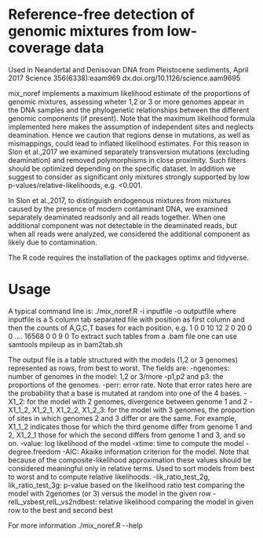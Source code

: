 # Reference-free detection of genomic mixtures from low-coverage data
Used in Neandertal and Denisovan DNA from Pleistocene sediments, April 2017 Science 356(6338):eaam969
dx.doi.org/10.1126/science.aam9695

mix_noref implements a maximum likelihood estimate of the proportions of genomic mixtures, assessing wheter 1,2 or 3 or more genomes appear in the DNA samples and the phylogenetic relationships between the different genomic components (if present).
Note that the maximum likelihood formula implemented here makes the assumption of independent sites and neglects deamination. Hence we caution that regions dense in mutations, as well as mismappings, could lead to inflated likelihood estimates. For this reason in Slon et al.,2017 we examined separately transversion mutations (excluding deamination) and removed polymorphisms in close proximity. Such filters should be optimized depending on the specific dataset. In addition we suggest to consider as significant only mixtures strongly supported by low p-values/relative-likelihoods, e.g. <0.001.

In Slon et al.,2017, to distinguish endogenous mixtures from mixtures caused by the presence of modern contaminant DNA, we examined separately deaminated readsonly and all reads together. When one additional component was not detectable in the deaminated reads, but when all reads were analyzed, we considered the additional component as likely due to contamination.

The R code requires the installation of the packages optimx and tidyverse.

# Usage

A typical command line is:
./mix_noref.R -i inputfile -o outputfile
where inputfile is a 5 column tab separated file with position as first column and then the counts of A,G,C,T bases for each position, e.g.
1 0 0 10 12
2 0 20 0 0
....
16568 0 0 9 0
To extract such tables from a .bam file one can use samtools mpileup as in bam2tab.sh

The output file is a table structured with the models (1,2 or 3 genomes) represented as rows, from best to worst. The fields are:
-ngenomes: number of genomes in the model: 1,2 or 3/more
-p1,p2 and p3: the proportions of the genomes.
-perr: error rate. Note that error rates here are the probability that a base is mutated at random into one of the 4 bases.
-X1_2: for the model with 2 genomes, divergence between genome 1 and 2
-X1_1_2, X1_2_1, X1_2_2, X1_2_3: for the model with 3 genomes, the proportion of sites in which genomes 2 and 3 differ or are the same. For example, X1_1_2 indicates those for which the third genome differ from genome 1 and 2, X1_2_1 those for which the second differs from genome 1 and 3, and so on.
-value: log likelihood of the model
-xtime: time to compute the model
-degree.freedom
-AIC: Akaike information criterion for the model. Note that because of the composite-likelihood approximation these values should be considered meaningful only in relative terms. Used to sort models from best to worst and to compute relative likelihoods.
-lik_ratio_test_2g, lik_ratio_test_3g: p-value based on the likelihood ratio test comparing the model with 2genomes (or 3) versus the model in the given row
-relL_vsbest,relL_vs2ndbest: relative likelihood comparing the model in given row to the best and second best

For more information
./mix_noref.R --help






